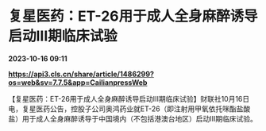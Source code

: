 # 复星医药：ET-26用于成人全身麻醉诱导启动III期临床试验

**2023-10-16 09:11**

**https://api3.cls.cn/share/article/1486299?os=web&sv=7.7.5&app=CailianpressWeb**

【复星医药：ET-26用于成人全身麻醉诱导启动III期临床试验】财联社10月16日电，复星医药公告，控股子公司奥鸿药业就ET-26（即注射用甲氧依托咪酯盐酸盐）用于成人全身麻醉诱导于中国境内（不包括港澳台地区）启动III期临床试验。